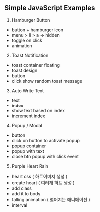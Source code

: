 ## Simple JavaScript Examples

1. Hamburger Button

- button + hamburger icon
- menu > li > a -> hidden
- toggle on click
- animation

2. Toast Notification

- toast container floating
- toast design
- button
- click show random toast message

3. Auto Write Text

- text
- index
- show text based on index
- increment index

4. Popup / Modal

- button
- click on button to activate popup
- popup container
- popup with text
- close btn popup with click event

5. Purple Heart Rain

- heart css ( 하트이미지 생성 )
- create heart ( 여러개 하트 생성 )
- add class 
- add it to body
- falling animation ( 떨어지는 애니메이션 )
- interval